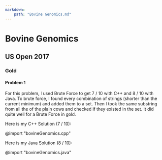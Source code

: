 ```yaml
---
markdown:
    path: "Bovine Genomics.md"
---
```


# Bovine Genomics

## US Open 2017

### Gold

#### Problem 1

For this problem, I used Brute Force to get 7 / 10 with C++ and 8 / 10 with Java. To brute force, I found every combination of strings (shorter than the current minimum) and added them to a set. Then I took the same substring from all the of the plain cows and checked if they existed in the set. It did quite well for a Brute Force in gold.

Here is my C++ Solution (7 / 10):

@import "bovineGenomics.cpp"

Here is my Java Solution (8 / 10):

@import "bovineGenomics.java"
